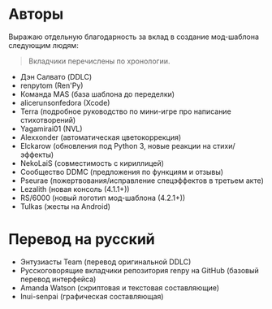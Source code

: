 
# Авторы
Выражаю отдельную благодарность за вклад в создание мод-шаблона следующим людям:
> Вкладчики перечислены по хронологии.

- Дэн Салвато (DDLC)
- renpytom (Ren'Py)
- Команда MAS (база шаблона до переделки)
- alicerunsonfedora (Xcode)
- Terra (подробное руководство по мини-игре про написание стихотворений)
- Yagamirai01 (NVL)
- Alexxonder (автоматическая цветокоррекция)
- Elckarow (обновления под Python 3, новые реакции на стихи/эффекты)
- NekoLaiS (совместимость с кириллицей)
- Сообщество DDMC (предложения по функциям и отзывы)
- Pseurae (пожертвования/исправление спецэффектов в третьем акте)
- Lezalith (новая консоль (4.1.1+))
- RS/6000 (новый логотип мод-шаблона (4.2.1+))
- Tulkas (жесты на Android)

# Перевод на русский

- Энтузиасты Team (перевод оригинальной DDLC)
- Русскоговорящие вкладчики репозитория renpy на GitHub (базовый перевод интерфейса)
- Amanda Watson (скриптовая и текстовая составляющие)
- Inui-senpai (графическая составляющая)
